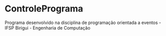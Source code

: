 # ControlePrograma
 Programa desenvolvido na disciplina de programação orientada a eventos - IFSP Birigui - Engenharia de Computação 
